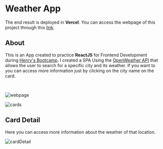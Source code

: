 # Weather App

The end result is deployed in **Vercel**. You can access the webpage of this project through this [link](https://weatherapp-martinb.vercel.app/).

## About

This is an App created to practice **ReactJS** for Frontend Development during [Henry's Bootcamp](https://www.soyhenry.com/webfullstack). I created a SPA Using the [OpenWeather API](https://openweathermap.org/api) that allows the user to search for a specific city and its weather. If you want to you can access more information just by clicking on the city name on the card.

</br>


![webpage](https://user-images.githubusercontent.com/85038226/133857385-762532ed-d199-4a04-b9ec-eca025bcfe71.png)

![cards](https://user-images.githubusercontent.com/85038226/133857527-60956e4d-57df-4e76-8734-4b4df0ae4d76.png)

## Card Detail
Here you can access more information about the weather of that location.

![cardDetail](https://user-images.githubusercontent.com/85038226/133858002-274e14cc-dc2b-4a46-a102-ae2e607b6cfb.png)



